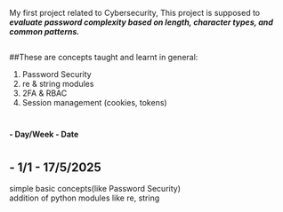 My first project related to Cybersecurity, 
This project is supposed to ***evaluate password complexity based on length, character types, and common patterns.***
##
##These are concepts taught and learnt in general:
1. Password Security  
2. re & string modules  
3. 2FA & RBAC  
4. Session management (cookies, tokens)

#
 __- Day/Week - Date__
 #

  ## - 1/1 - 17/5/2025
  simple basic concepts(like Password Security)  
  addition of python modules like re, string

  
